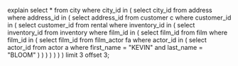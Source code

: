explain select * from city where city_id  in (
	select  city_id from address where address_id in (
		select address_id from customer c where customer_id in (
			select customer_id  from rental where inventory_id in (
				select inventory_id from inventory where film_id in (
					select film_id from film where film_id  in (
						select film_id from film_actor fa where actor_id in (
							select 
								actor_id 
							from 
								actor a 
							where 
								first_name = "KEVIN" and
								last_name = "BLOOM"
						)
					)
				)
			)
		)
	)
) limit 3 
offset 3;
